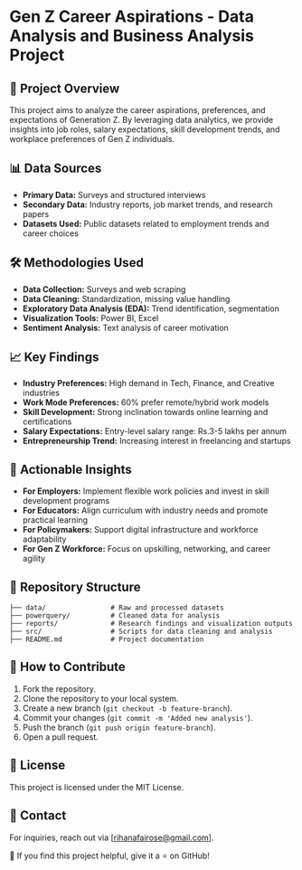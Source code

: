 # Gen Z Career Aspirations - Data Analysis and Business Analysis Project

## 📌 Project Overview
This project aims to analyze the career aspirations, preferences, and expectations of Generation Z. By leveraging data analytics, we provide insights into job roles, salary expectations, skill development trends, and workplace preferences of Gen Z individuals.

## 📊 Data Sources
- **Primary Data:** Surveys and structured interviews
- **Secondary Data:** Industry reports, job market trends, and research papers
- **Datasets Used:** Public datasets related to employment trends and career choices

## 🛠 Methodologies Used
- **Data Collection:** Surveys and web scraping
- **Data Cleaning:** Standardization, missing value handling
- **Exploratory Data Analysis (EDA):** Trend identification, segmentation
- **Visualization Tools:** Power BI, Excel
- **Sentiment Analysis:** Text analysis of career motivation

## 📈 Key Findings
- **Industry Preferences:** High demand in Tech, Finance, and Creative industries
- **Work Mode Preferences:** 60% prefer remote/hybrid work models
- **Skill Development:** Strong inclination towards online learning and certifications
- **Salary Expectations:** Entry-level salary range: Rs.3-5 lakhs  per annum
- **Entrepreneurship Trend:** Increasing interest in freelancing and startups

## 🚀 Actionable Insights
- **For Employers:** Implement flexible work policies and invest in skill development programs
- **For Educators:** Align curriculum with industry needs and promote practical learning
- **For Policymakers:** Support digital infrastructure and workforce adaptability
- **For Gen Z Workforce:** Focus on upskilling, networking, and career agility

## 📂 Repository Structure
```
├── data/                # Raw and processed datasets
├── powerquery/          # Cleaned data for analysis
├── reports/             # Research findings and visualization outputs
├── src/                 # Scripts for data cleaning and analysis
├── README.md            # Project documentation
```

## 📢 How to Contribute
1. Fork the repository.
2. Clone the repository to your local system.
3. Create a new branch (`git checkout -b feature-branch`).
4. Commit your changes (`git commit -m 'Added new analysis'`).
5. Push the branch (`git push origin feature-branch`).
6. Open a pull request.

## 📜 License
This project is licensed under the MIT License.

## 🤝 Contact
For inquiries, reach out via [rihanafairose@gmail.com].

🌟 If you find this project helpful, give it a ⭐ on GitHub!
